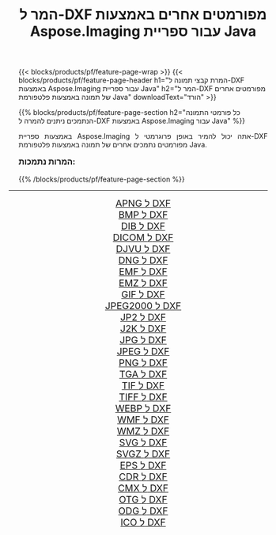 ﻿---
title: המר ל-DXF מפורמטים אחרים באמצעות Aspose.Imaging עבור ספריית Java 
weight: 3920
url: /he/java/conversion/to/dxf/ 
lang: he
langdirlevel: 2
locales: zh-hans,ja,it,ru,de,es,fr,nl,id,lt,pl,pt,vi,tr,ko,zh-hant,ar,hi,th,sv,cs,uk,he
description: באמצעות Aspose.Imaging ניתן להמיר ל-DXF מפורמטים אחרים באמצעות Java
---

{{< blocks/products/pf/feature-page-wrap >}}
{{< blocks/products/pf/feature-page-header h1="המרת קבצי תמונה ל-DXF באמצעות Aspose.Imaging עבור ספריית Java" h2="המר ל-DXF מפורמטים אחרים של תמונה באמצעות פלטפורמת Java" downloadText="הורד" >}}


{{% blocks/products/pf/feature-page-section  h2="כל פורמטי התמונה הנתמכים ניתנים להמרה ל-DXF באמצעות Aspose.Imaging עבור Java" %}}
<p align=justify>באמצעות ספריית Aspose.Imaging אתה יכול להמיר באופן פרוגרמטי ל-DXF מפורמטים נתמכים אחרים של תמונה באמצעות פלטפורמת Java.</p>
<h3 style="margin-top:16px;">
המרות נתמכות:
</h3>
{{% /blocks/products/pf/feature-page-section %}}
<div class="container-fluid productfamilypage bg-gray">
    <div class="convertypes bg-gray agp-content section">
        <div class="container">
		<hr style="margin-left:-20px;"/>
		<div class="row other-converters" style="gap: 10px;font-size: 19px;text-align:center;">
		    <div class='col-md-3 other-converter remove-lp remove-rp'><a href="/imaging/he/java/conversion/apng-to-dxf/" style="padding:15px;">APNG ל DXF</a></div>
<div class='col-md-3 other-converter remove-lp remove-rp'><a href="/imaging/he/java/conversion/bmp-to-dxf/" style="padding:15px;">BMP ל DXF</a></div>
<div class='col-md-3 other-converter remove-lp remove-rp'><a href="/imaging/he/java/conversion/dib-to-dxf/" style="padding:15px;">DIB ל DXF</a></div>
<div class='col-md-3 other-converter remove-lp remove-rp'><a href="/imaging/he/java/conversion/dicom-to-dxf/" style="padding:15px;">DICOM ל DXF</a></div>
<div class='col-md-3 other-converter remove-lp remove-rp'><a href="/imaging/he/java/conversion/djvu-to-dxf/" style="padding:15px;">DJVU ל DXF</a></div>
<div class='col-md-3 other-converter remove-lp remove-rp'><a href="/imaging/he/java/conversion/dng-to-dxf/" style="padding:15px;">DNG ל DXF</a></div>
<div class='col-md-3 other-converter remove-lp remove-rp'><a href="/imaging/he/java/conversion/emf-to-dxf/" style="padding:15px;">EMF ל DXF</a></div>
<div class='col-md-3 other-converter remove-lp remove-rp'><a href="/imaging/he/java/conversion/emz-to-dxf/" style="padding:15px;">EMZ ל DXF</a></div>
<div class='col-md-3 other-converter remove-lp remove-rp'><a href="/imaging/he/java/conversion/gif-to-dxf/" style="padding:15px;">GIF ל DXF</a></div>
<div class='col-md-3 other-converter remove-lp remove-rp'><a href="/imaging/he/java/conversion/jpeg2000-to-dxf/" style="padding:15px;">JPEG2000 ל DXF</a></div>
<div class='col-md-3 other-converter remove-lp remove-rp'><a href="/imaging/he/java/conversion/jp2-to-dxf/" style="padding:15px;">JP2 ל DXF</a></div>
<div class='col-md-3 other-converter remove-lp remove-rp'><a href="/imaging/he/java/conversion/j2k-to-dxf/" style="padding:15px;">J2K ל DXF</a></div>
<div class='col-md-3 other-converter remove-lp remove-rp'><a href="/imaging/he/java/conversion/jpg-to-dxf/" style="padding:15px;">JPG ל DXF</a></div>
<div class='col-md-3 other-converter remove-lp remove-rp'><a href="/imaging/he/java/conversion/jpeg-to-dxf/" style="padding:15px;">JPEG ל DXF</a></div>
<div class='col-md-3 other-converter remove-lp remove-rp'><a href="/imaging/he/java/conversion/png-to-dxf/" style="padding:15px;">PNG ל DXF</a></div>
<div class='col-md-3 other-converter remove-lp remove-rp'><a href="/imaging/he/java/conversion/tga-to-dxf/" style="padding:15px;">TGA ל DXF</a></div>
<div class='col-md-3 other-converter remove-lp remove-rp'><a href="/imaging/he/java/conversion/tif-to-dxf/" style="padding:15px;">TIF ל DXF</a></div>
<div class='col-md-3 other-converter remove-lp remove-rp'><a href="/imaging/he/java/conversion/tiff-to-dxf/" style="padding:15px;">TIFF ל DXF</a></div>
<div class='col-md-3 other-converter remove-lp remove-rp'><a href="/imaging/he/java/conversion/webp-to-dxf/" style="padding:15px;">WEBP ל DXF</a></div>
<div class='col-md-3 other-converter remove-lp remove-rp'><a href="/imaging/he/java/conversion/wmf-to-dxf/" style="padding:15px;">WMF ל DXF</a></div>
<div class='col-md-3 other-converter remove-lp remove-rp'><a href="/imaging/he/java/conversion/wmz-to-dxf/" style="padding:15px;">WMZ ל DXF</a></div>
<div class='col-md-3 other-converter remove-lp remove-rp'><a href="/imaging/he/java/conversion/svg-to-dxf/" style="padding:15px;">SVG ל DXF</a></div>
<div class='col-md-3 other-converter remove-lp remove-rp'><a href="/imaging/he/java/conversion/svgz-to-dxf/" style="padding:15px;">SVGZ ל DXF</a></div>
<div class='col-md-3 other-converter remove-lp remove-rp'><a href="/imaging/he/java/conversion/eps-to-dxf/" style="padding:15px;">EPS ל DXF</a></div>
<div class='col-md-3 other-converter remove-lp remove-rp'><a href="/imaging/he/java/conversion/cdr-to-dxf/" style="padding:15px;">CDR ל DXF</a></div>
<div class='col-md-3 other-converter remove-lp remove-rp'><a href="/imaging/he/java/conversion/cmx-to-dxf/" style="padding:15px;">CMX ל DXF</a></div>
<div class='col-md-3 other-converter remove-lp remove-rp'><a href="/imaging/he/java/conversion/otg-to-dxf/" style="padding:15px;">OTG ל DXF</a></div>
<div class='col-md-3 other-converter remove-lp remove-rp'><a href="/imaging/he/java/conversion/odg-to-dxf/" style="padding:15px;">ODG ל DXF</a></div>
<div class='col-md-3 other-converter remove-lp remove-rp'><a href="/imaging/he/java/conversion/ico-to-dxf/" style="padding:15px;">ICO ל DXF</a></div>
                </div>
        </div>
    </div>
</div>
<br/>

